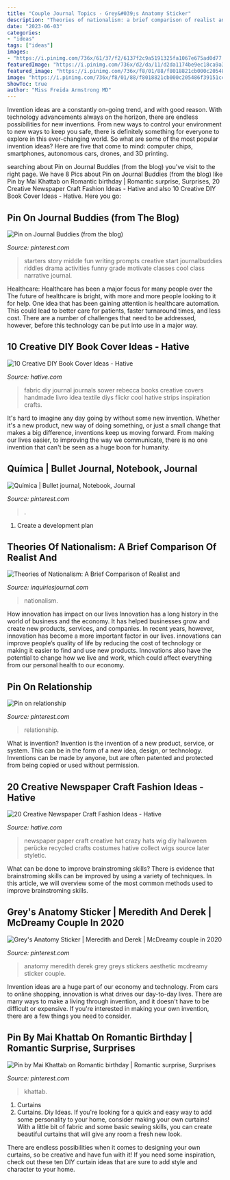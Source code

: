 ```yaml
---
title: "Couple Journal Topics - Grey&#039;s Anatomy Sticker"
description: "Theories of nationalism: a brief comparison of realist and"
date: "2023-06-03"
categories:
- "ideas"
tags: ["ideas"]
images:
- "https://i.pinimg.com/736x/61/37/f2/6137f2c9a5191325fa1067e675ad0d77.jpg"
featuredImage: "https://i.pinimg.com/736x/d2/da/11/d2da1174be9ec18ca9a3c5c3cab4580e.jpg"
featured_image: "https://i.pinimg.com/736x/f8/01/88/f8018821cb000c205486f39151cc201e.jpg"
image: "https://i.pinimg.com/736x/f8/01/88/f8018821cb000c205486f39151cc201e.jpg"
ShowToc: true
author: "Miss Freida Armstrong MD"
---
```



Invention ideas are a constantly on-going trend, and with good reason. With technology advancements always on the horizon, there are endless possibilities for new inventions. From new ways to control your environment to new ways to keep you safe, there is definitely something for everyone to explore in this ever-changing world. So what are some of the most popular invention ideas? Here are five that come to mind: computer chips, smartphones, autonomous cars, drones, and 3D printing.

	

		
searching about Pin on Journal Buddies (from the blog) you've visit to the right page. We have 8 Pics about Pin on Journal Buddies (from the blog) like Pin by Mai Khattab on Romantic birthday | Romantic surprise, Surprises, 20 Creative Newspaper Craft Fashion Ideas - Hative and also 10 Creative DIY Book Cover Ideas - Hative. Here you go:
		
    
## Pin On Journal Buddies (from The Blog)

<img loading=lazy src="https://i.pinimg.com/736x/53/fc/b4/53fcb4f58926911b9d24594eb9676981.jpg" onerror="this.onerror=null;this.src='https://tse1.mm.bing.net/th?id=OIP.SqIyjiYRSIJQSwjzk4lyTgHaUv&amp;pid=15.1';" alt="Pin on Journal Buddies (from the blog)">

_Source: pinterest.com_

>starters story middle fun writing prompts creative start journalbuddies riddles drama activities funny grade motivate classes cool class narrative journal. 

	

Healthcare: Healthcare has been a major focus for many people over the
The future of healthcare is bright, with more and more people looking to it for help. One idea that has been gaining attention is healthcare automation. This could lead to better care for patients, faster turnaround times, and less cost. There are a number of challenges that need to be addressed, however, before this technology can be put into use in a major way.

    
## 10 Creative DIY Book Cover Ideas - Hative

<img loading=lazy src="https://hative.com/wp-content/uploads/2014/09/diy-book-cover-ideas/9-fabric-cover-idea.jpg" onerror="this.onerror=null;this.src='https://tse4.mm.bing.net/th?id=OIP.1-2KxgCFvQz54Rzd8kNfPAHaJ7&amp;pid=15.1';" alt="10 Creative DIY Book Cover Ideas - Hative">

_Source: hative.com_

>fabric diy journal journals sower rebecca books creative covers handmade livro idea textile diys flickr cool hative strips inspiration crafts. 

	

It's hard to imagine any day going by without some new invention. Whether it's a new product, new way of doing something, or just a small change that makes a big difference, inventions keep us moving forward. From making our lives easier, to improving the way we communicate, there is no one invention that can't be seen as a huge boon for humanity.

    
## Química | Bullet Journal, Notebook, Journal

<img loading=lazy src="https://i.pinimg.com/736x/f8/01/88/f8018821cb000c205486f39151cc201e.jpg" onerror="this.onerror=null;this.src='https://tse2.mm.bing.net/th?id=OIP.FpVkrVMZ2eFUEf7By2uAfgHaJ3&amp;pid=15.1';" alt="Química | Bullet journal, Notebook, Journal">

_Source: pinterest.com_

>. 

	

1. Create a development plan 

    
## Theories Of Nationalism: A Brief Comparison Of Realist And

<img loading=lazy src="http://www.inquiriesjournal.com/imgs/1200x1200/crop/article-images/uid-3683-1465308428/45a457.jpg" onerror="this.onerror=null;this.src='https://tse4.mm.bing.net/th?id=OIP.q2EsRu0n3icsM_fie8rFfQHaHa&amp;pid=15.1';" alt="Theories of Nationalism: A Brief Comparison of Realist and">

_Source: inquiriesjournal.com_

>nationalism. 

	

How innovation has impact on our lives
Innovation has a long history in the world of business and the economy. It has helped businesses grow and create new products, services, and companies. In recent years, however, innovation has become a more important factor in our lives. innovations can improve people’s quality of life by reducing the cost of technology or making it easier to find and use new products. Innovations also have the potential to change how we live and work, which could affect everything from our personal health to our economy.

    
## Pin On Relationship

<img loading=lazy src="https://i.pinimg.com/736x/e9/4f/70/e94f70d3b253c1d61c698501d0a0ee76.jpg" onerror="this.onerror=null;this.src='https://tse3.mm.bing.net/th?id=OIP.zOMRtgsLaRw_t9ZulwA-9gHaNK&amp;pid=15.1';" alt="Pin on relationship">

_Source: pinterest.com_

>relationship. 

	

What is invention?
Invention is the invention of a new product, service, or system. This can be in the form of a new idea, design, or technology. Inventions can be made by anyone, but are often patented and protected from being copied or used without permission.

    
## 20 Creative Newspaper Craft Fashion Ideas - Hative

<img loading=lazy src="https://hative.com/wp-content/uploads/2014/10/newspaper-craft-fashion-ideas/7-creative-newspaper-craft-fashion-ideas.jpg" onerror="this.onerror=null;this.src='https://tse4.mm.bing.net/th?id=OIP.BbLqqpPoFuqyjenwboDPwQHaHa&amp;pid=15.1';" alt="20 Creative Newspaper Craft Fashion Ideas - Hative">

_Source: hative.com_

>newspaper paper craft creative hat crazy hats wig diy halloween perücke recycled crafts costumes hative collect wigs source later styletic. 

	

What can be done to improve brainstroming skills?
There is evidence that brainstroming skills can be improved by using a variety of techniques. In this article, we will overview some of the most common methods used to improve brainstroming skills.

    
## Grey&#039;s Anatomy Sticker | Meredith And Derek | McDreamy Couple In 2020

<img loading=lazy src="https://i.pinimg.com/736x/d2/da/11/d2da1174be9ec18ca9a3c5c3cab4580e.jpg" onerror="this.onerror=null;this.src='https://tse3.mm.bing.net/th?id=OIP.0e6mS7EEU8nMRxVXdCh5eQHaJ3&amp;pid=15.1';" alt="Grey&#039;s Anatomy Sticker | Meredith and Derek | McDreamy couple in 2020">

_Source: pinterest.com_

>anatomy meredith derek grey greys stickers aesthetic mcdreamy sticker couple. 

	

Invention ideas are a huge part of our economy and technology. From cars to online shopping, innovation is what drives our day-to-day lives. There are many ways to make a living through invention, and it doesn't have to be difficult or expensive. If you're interested in making your own invention, there are a few things you need to consider.

    
## Pin By Mai Khattab On Romantic Birthday | Romantic Surprise, Surprises

<img loading=lazy src="https://i.pinimg.com/736x/61/37/f2/6137f2c9a5191325fa1067e675ad0d77.jpg" onerror="this.onerror=null;this.src='https://tse4.mm.bing.net/th?id=OIP.cOI_nK-ueFUYaTUlcA6sMgHaNK&amp;pid=15.1';" alt="Pin by Mai Khattab on Romantic birthday | Romantic surprise, Surprises">

_Source: pinterest.com_

>khattab. 

	

1. Curtains
1. Curtains. Diy Ideas.
If you're looking for a quick and easy way to add some personality to your home, consider making your own curtains! With a little bit of fabric and some basic sewing skills, you can create beautiful curtains that will give any room a fresh new look.

There are endless possibilities when it comes to designing your own curtains, so be creative and have fun with it! If you need some inspiration, check out these ten DIY curtain ideas that are sure to add style and character to your home.

